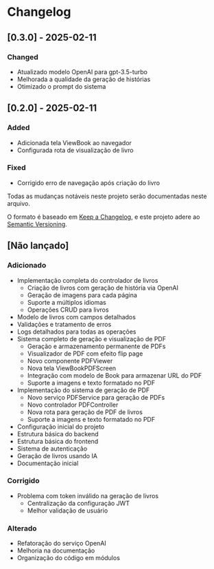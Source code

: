 # Changelog

## [0.3.0] - 2025-02-11

### Changed
- Atualizado modelo OpenAI para gpt-3.5-turbo
- Melhorada a qualidade da geração de histórias
- Otimizado o prompt do sistema

## [0.2.0] - 2025-02-11

### Added
- Adicionada tela ViewBook ao navegador
- Configurada rota de visualização de livro

### Fixed
- Corrigido erro de navegação após criação do livro

Todas as mudanças notáveis neste projeto serão documentadas neste arquivo.

O formato é baseado em [Keep a Changelog](https://keepachangelog.com/pt-BR/1.0.0/),
e este projeto adere ao [Semantic Versioning](https://semver.org/lang/pt-BR/).

## [Não lançado]

### Adicionado
- Implementação completa do controlador de livros
  - Criação de livros com geração de história via OpenAI
  - Geração de imagens para cada página
  - Suporte a múltiplos idiomas
  - Operações CRUD para livros
- Modelo de livros com campos detalhados
- Validações e tratamento de erros
- Logs detalhados para todas as operações
- Sistema completo de geração e visualização de PDF
  - Geração e armazenamento permanente de PDFs
  - Visualizador de PDF com efeito flip page
  - Novo componente PDFViewer
  - Nova tela ViewBookPDFScreen
  - Integração com modelo de Book para armazenar URL do PDF
  - Suporte a imagens e texto formatado no PDF
- Implementação do sistema de geração de PDF
  - Novo serviço PDFService para geração de PDFs
  - Novo controlador PDFController
  - Nova rota para geração de PDF de livros
  - Suporte a imagens e texto formatado no PDF
- Configuração inicial do projeto
- Estrutura básica do backend
- Estrutura básica do frontend
- Sistema de autenticação
- Geração de livros usando IA
- Documentação inicial

### Corrigido
- Problema com token inválido na geração de livros
  - Centralização da configuração JWT
  - Melhor validação de usuário

### Alterado
- Refatoração do serviço OpenAI
- Melhoria na documentação
- Organização do código em módulos